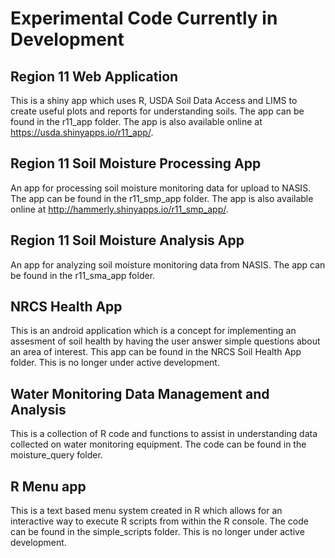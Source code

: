 Experimental Code Currently in Development
=======================
Region 11 Web Application
-----------------------

This is a shiny app which uses R, USDA Soil Data Access and LIMS to create useful plots and reports for understanding soils.  The app can be found in the r11_app folder.  The app is also available online at https://usda.shinyapps.io/r11_app/.

Region 11 Soil Moisture Processing App
----------------------

An app for processing soil moisture monitoring data for upload to NASIS.  The app can be found in the r11_smp_app folder.  The app is also available online at http://hammerly.shinyapps.io/r11_smp_app/.

Region 11 Soil Moisture Analysis App
----------------------

An app for analyzing soil moisture monitoring data from NASIS.  The app can be found in the r11_sma_app folder.

NRCS Health App
----------------------

This is an android application which is a concept for implementing an assesment of soil health by having the user answer simple questions about an area of interest.  This app can be found in the NRCS Soil Health App folder.  This is no longer under active development.

Water Monitoring Data Management and Analysis
----------------------------------------------

This is a collection of R code and functions to assist in understanding data collected on water monitoring equipment.  The code can be found in the moisture_query folder.

R Menu app
-----------

This is a text based menu system created in R which allows for an interactive way to execute R scripts from within the R console.  The code can be found in the simple_scripts folder.  This is no longer under active development.
